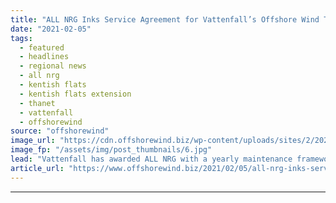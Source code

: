 ```yaml
---
title: "ALL NRG Inks Service Agreement for Vattenfall’s Offshore Wind Trio"
date: "2021-02-05"
tags: 
  - featured
  - headlines
  - regional news
  - all nrg
  - kentish flats
  - kentish flats extension
  - thanet
  - vattenfall
  - offshorewind
source: "offshorewind"
image_url: "https://cdn.offshorewind.biz/wp-content/uploads/sites/2/2021/02/05091022/ALL-NRG-Wins-Maintenance-Contract-for-Vattenfalls-Offshore-Wind-Trio.jpg"
image_fp: "/assets/img/post_thumbnails/6.jpg"
lead: "Vattenfall has awarded ALL NRG with a yearly maintenance framework agreement for three of"
article_url: "https://www.offshorewind.biz/2021/02/05/all-nrg-inks-service-agreement-for-vattenfalls-offshore-wind-trio/"
---
```


---
